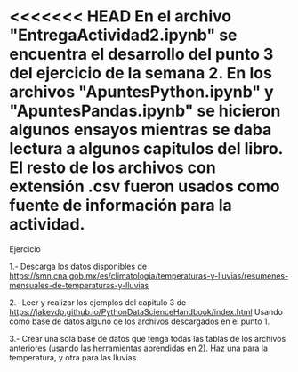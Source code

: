 <<<<<<< HEAD
En el archivo "EntregaActividad2.ipynb" se encuentra el desarrollo del punto 3 del ejercicio de la semana 2. En los archivos "ApuntesPython.ipynb" y "ApuntesPandas.ipynb" se hicieron algunos ensayos mientras se daba lectura a algunos capítulos del libro. El resto de los archivos con extensión .csv fueron usados como fuente de información para la actividad.
=======
Ejercicio 

1.- Descarga los datos disponibles de https://smn.cna.gob.mx/es/climatologia/temperaturas-y-lluvias/resumenes-mensuales-de-temperaturas-y-lluvias

2.- Leer y realizar los ejemplos del  capitulo 3 de https://jakevdp.github.io/PythonDataScienceHandbook/index.html Usando como base de datos alguno de los archivos descargados en el punto 1. 

3.- Crear una sola base de datos que tenga todas las tablas de los archivos anteriores (usando las herramientas aprendidas en 2). Haz una para la temperatura, y otra para las lluvias. 

